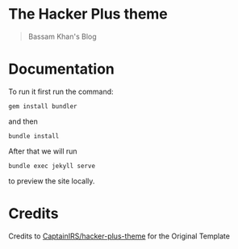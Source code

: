 # The Hacker Plus theme

> Bassam Khan's Blog

# Documentation

To run it first run the command: 

`gem install bundler`

and then 

`bundle install` 

After that we will run 

`bundle exec jekyll serve` 

to preview the site locally.




# Credits

Credits to [CaptainIRS/hacker-plus-theme](https://github.com/CaptainIRS/hacker-plus-theme) for the Original Template
